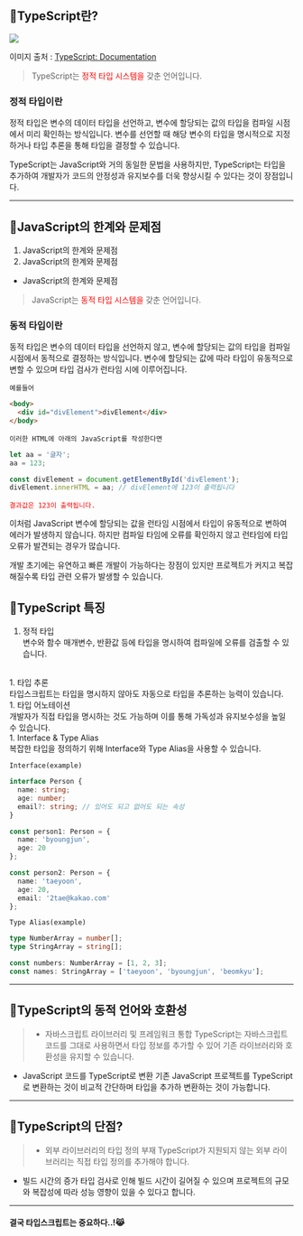 ## 🦮TypeScript란? 
![](https://velog.velcdn.com/images/2taeyoon/post/a3772f04-e3fc-4022-8e52-e8b2b1cba0b0/image.gif)

이미지 출처 : [TypeScript: Documentation](https://www.typescriptlang.org/ko/docs/handbook/release-notes/typescript-3-9.html)

> TypeScript는 <span style='color: #ff0000;'>정적 타입 시스템을</span> 갖춘 언어입니다.

### 정적 타입이란
정적 타입은 변수의 데이터 타입을 선언하고, 변수에 할당되는 값의 타입을 컴파일 시점에서 미리 확인하는 방식입니다. 변수를 선언할 때 해당 변수의 타입을 명시적으로 지정하거나 타입 추론을 통해 타입을 결정할 수 있습니다.

TypeScript는 JavaScript와 거의 동일한 문법을 사용하지만, TypeScript는 타입을 추가하여 개발자가 코드의 안정성과 유지보수를 더욱 향상시킬 수 있다는 것이 장점입니다.

---

## 🦮JavaScript의 한계와 문제점
1. JavaScript의 한계와 문제점
1. JavaScript의 한계와 문제점

* JavaScript의 한계와 문제점

>JavaScript는 <span style='color: #ff0000;'>동적 타입 시스템을</span> 갖춘 언어입니다.

### 동적 타입이란
동적 타입은 변수의 데이터 타입을 선언하지 않고, 변수에 할당되는 값의 타입을 컴파일 시점에서 동적으로 결정하는 방식입니다. 변수에 할당되는 값에 따라 타입이 유동적으로 변할 수 있으며 타입 검사가 런타임 시에 이루어집니다.

`예를들어`

```html
<body>
  <div id="divElement">divElement</div>
</body>
```

`이러한 HTML에 아래의 JavaScript를 작성한다면`


```javascript
let aa = '글자';
aa = 123;

const divElement = document.getElementById('divElement');
divElement.innerHTML = aa; // divElement에 123이 출력됩니다
```

<span style='color: #ff0000;'>`결과값은 123이 출력됩니다.`</span>

이처럼 JavaScript 변수에 할당되는 값을 런타임 시점에서 타입이 유동적으로 변하여 에러가 발생하지 않습니다. 하지만 컴파일 타임에 오류를 확인하지 않고 런타임에 타입 오류가 발견되는 경우가 많습니다.

개발 초기에는 유연하고 빠른 개발이 가능하다는 장점이 있지만 프로젝트가 커지고 복잡해질수록 타입 관련 오류가 발생할 수 있습니다.

## 🦮TypeScript 특징

1. 정적 타입<br/>변수와 함수 매개변수, 반환값 등에 타입을 명시하여 컴파일에 오류를 검출할 수 있습니다.
<br/>
1. 타입 추론<br/>타입스크립트는 타입을 명시하지 않아도 자동으로 타입을 추론하는 능력이 있습니다.
<br/>
1. 타입 어노테이션<br/>개발자가 직접 타입을 명시하는 것도 가능하며 이를 통해 가독성과 유지보수성을 높일 수 있습니다.
<br/>
1. Interface & Type Alias<br/>복잡한 타입을 정의하기 위해 Interface와 Type Alias을 사용할 수 있습니다.

`Interface(example)`

```typescript
interface Person {
  name: string;
  age: number;
  email?: string; // 있어도 되고 없어도 되는 속성
}

const person1: Person = {
  name: 'byoungjun',
  age: 20
};

const person2: Person = {
  name: 'taeyoon',
  age: 20,
  email: '2tae@kakao.com'
};
```

`Type Alias(example)`

```typescript
type NumberArray = number[];
type StringArray = string[];

const numbers: NumberArray = [1, 2, 3];
const names: StringArray = ['taeyoon', 'byoungjun', 'beomkyu'];
```

---

## 🦮TypeScript의 동적 언어와 호환성

> * 자바스크립트 라이브러리 및 프레임워크 통합 TypeScript는 자바스크립트 코드를 그대로 사용하면서 타입 정보를 추가할 수 있어 기존 라이브러리와 호환성을 유지할 수 있습니다.
 
* JavaScript 코드를 TypeScript로 변환 기존 JavaScript 프로젝트를 TypeScript로 변환하는 것이 비교적 간단하며 타입을 추가하 변환하는 것이 가능합니다.

---

## 🦮TypeScript의 단점?

> * 외부 라이브러리의 타입 정의 부재 TypeScript가 지원되지 않는 외부 라이브러리는 직접 타입 정의를 추가해야 합니다.
 
* 빌드 시간의 증가 타입 검사로 인해 빌드 시간이 길어질 수 있으며 프로젝트의 규모와 복잡성에 따라 성능 영향이 있을 수 있다고 합니다.

---

#### 결국 타입스크립트는 중요하다..!😹
